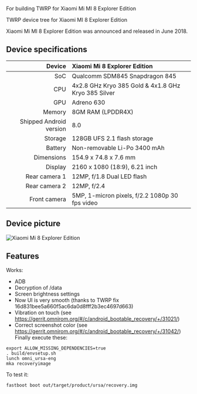 For building TWRP for Xiaomi Mi MI 8 Explorer Edition

TWRP device tree for Xiaomi MI 8 Explorer Edition





Xiaomi Mi MI 8 Explorer Edition was announced and released in June 2018.

## Device specifications

| Device       | Xiaomi Mi 8 Explorer Edition                        |
| -----------: | :-------------------------------------------------- |
| SoC          | Qualcomm SDM845 Snapdragon 845                      |
| CPU          | 4x2.8 GHz Kryo 385 Gold & 4x1.8 GHz Kryo 385 Silver |
| GPU          | Adreno 630                                          |
| Memory       | 8GM RAM (LPDDR4X)                         			 |
| Shipped Android version | 8.0                                      |
| Storage      | 128GB UFS 2.1 flash storage      					 |
| Battery      | Non-removable Li-Po 3400 mAh                    	 |
| Dimensions   | 154.9 x 74.8 x 7.6 mm                           	 |
| Display      | 2160 x 1080 (18:9), 6.21 inch                   	 |
| Rear camera 1 | 12MP, f/1.8 Dual LED flash                     	 |
| Rear camera 2 | 12MP, f/2.4                                    	 |
| Front camera | 5MP, 1-micron pixels, f/2.2 1080p 30 fps video  	 |

## Device picture

![Xiaomi Mi 8 Explorer Edition ](https://itc.ua/wp-content/uploads/2018/07/mi83.0.jpg)

## Features

Works:

- ADB
- Decryption of /data
- Screen brightness settings
- Now UI is very smooth (thanks to TWRP fix 16d831bee5a660f5ac6da0d8fff2b3ec4697d663)
- Vibration on touch (see https://gerrit.omnirom.org/#/c/android_bootable_recovery/+/31021/)
- Correct screenshot color (see https://gerrit.omnirom.org/#/c/android_bootable_recovery/+/31042/)
Finally execute these:

```
export ALLOW_MISSING_DEPENDENCIES=true
. build/envsetup.sh
lunch omni_ursa-eng 
mka recoveryimage
```

To test it:

```
fastboot boot out/target/product/ursa/recovery.img
```





